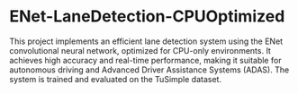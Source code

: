 # ENet-LaneDetection-CPUOptimized
This project implements an efficient lane detection system using the ENet convolutional neural network, optimized for CPU-only environments. It achieves high accuracy and real-time performance, making it suitable for autonomous driving and Advanced Driver Assistance Systems (ADAS). The system is trained and evaluated on the TuSimple dataset.
